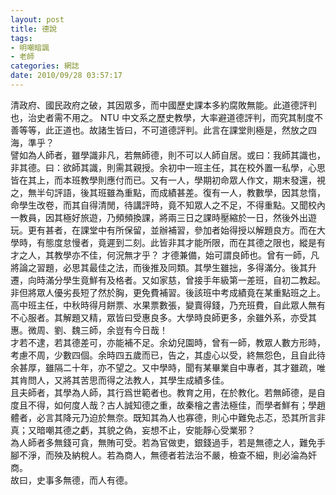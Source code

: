 ```yaml
---
layout: post
title: 德說
tags:
- 明嘲暗諷
- 老師
categories: 網誌
date: 2010/09/28 03:57:17
---
```

清政府、國民政府之破，其因眾多，而中國歷史課本多約腐敗無能。此道德評判也，治史者需不用之。 NTU 中文系之歷史教學，大率避道德評判，而究其制度不善等等，此正道也。故諸生皆曰，不可道德評判。此言在課堂則極是，然放之四海，準乎？  
譬如為人師者，雖學識非凡，若無師德，則不可以人師自居。或曰：我師其識也，非其德。曰：欲師其識，則需其親授。余初中一班主任，其在校外置一私學，心思皆在其上，而本班教學則應付而已。又有一人，學期初命眾人作文，期末發還，視之，無半句評語，後其班雖為重點，而成績甚差。復有一人，教數學，因其怠惰，命學生改卷，而其自得清閒，待講評時，竟不知眾人之不足，不得重點。又聞校內一教員，因其極好旅遊，乃頻頻換課，將兩三日之課時壓縮於一日，然後外出遊玩。更有甚者，在課堂中有所保留，並辦補習，參加者始得授以解題良方。而在大學時，有態度怠慢者，竟遲到二刻。此皆非其才能所限，而在其德之限也，縱是有才之人，其教學亦不佳，何況無才乎？
才德兼備，始可謂良師也。曾有一師，凡將論之習題，必思其最佳之法，而後推及同類。其學生雖拙，多得滿分。後其升遷，向時滿分學生竟鮮有及格者。又如家慈，曾接手年級第一差班，自初二教起。非但將眾人優劣長短了然於胸，更免費補習。後該班中考成績竟在某重點班之上。高中班主任，中秋時得月餅票、水果票數張，變賣得錢，乃充班費，自此眾人無有不心服者。其解題又精，眾皆曰受惠良多。大學時良師更多，余雖外系，亦受其惠。微周、劉、魏三師，余豈有今日哉！  
才若不逮，若其德差可，亦能補不足。余幼兒園時，曾有一師，教眾人數方形時，考慮不周，少數四個。余時四五歲而已，告之，其虛心以受，終無怨色，且自此待余甚厚，雖隔二十年，亦不望之。又中學時，聞有某畢業自中專者，其才雖疏，唯其肯問人，又將其苦思而得之法教人，其學生成績多佳。  
且夫師者，其學為人師，其行爲世範者也。教育之用，在於教化。若無師德，是自度且不得，如何度人哉？古人誠知德之重，故秦檜之書法極佳，而學者鮮有；學趙體者，必言其降元乃迫於無奈。既知其為人也寡德，則心中難免忐忑，恐其所言非真；又暗嘲其德之虧，其貌之偽，妄想不止，安能靜心受業邪？  
為人師者多無錢可貪，無賄可受。若為官做吏，銀錢過手，若是無德之人，難免手腳不淨，而殃及納稅人。若為商人，無德者若法治不嚴，檢查不細，則必淪為奸商。  
故曰，史事多無德，而人有德。